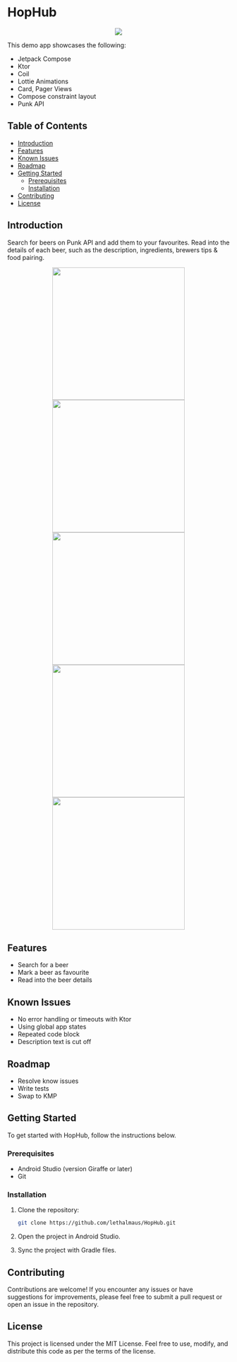 # HopHub

<p align="center">
  <img src="https://lethalmaus.github.io/HopHub/app/src/main/res/mipmap-xxxhdpi/ic_launcher.webp"><br>
</p>

This demo app showcases the following:

- Jetpack Compose
- Ktor
- Coil
- Lottie Animations
- Card, Pager Views
- Compose constraint layout
- Punk API

## Table of Contents

- [Introduction](#introduction)
- [Features](#features)
- [Known Issues](#known-issues)
- [Roadmap](#roadmap)
- [Getting Started](#getting-started)
    - [Prerequisites](#prerequisites)
    - [Installation](#installation)
- [Contributing](#contributing)
- [License](#license)

## Introduction

Search for beers on Punk API and add them to your favourites.
Read into the details of each beer, such as the description, ingredients, brewers tips & food pairing.

<p align="center">
  <img src="https://lethalmaus.github.io/HopHub/assets/Screenshot1.png" height="300">
  <img src="https://lethalmaus.github.io/HopHub/assets/Screenshot2.png" height="300">
  <img src="https://lethalmaus.github.io/HopHub/assets/Screenshot3.png" height="300">
  <img src="https://lethalmaus.github.io/HopHub/assets/Screenshot4.png" height="300">
  <img src="https://lethalmaus.github.io/HopHub/assets/Screenshot5.png" height="300">
</p>

## Features

- Search for a beer
- Mark a beer as favourite
- Read into the beer details

## Known Issues

- No error handling or timeouts with Ktor
- Using global app states
- Repeated code block
- Description text is cut off

## Roadmap

- Resolve know issues
- Write tests
- Swap to KMP

## Getting Started

To get started with HopHub, follow the instructions below.

### Prerequisites

- Android Studio (version Giraffe or later)
- Git

### Installation

1. Clone the repository:

   ```bash
   git clone https://github.com/lethalmaus/HopHub.git
   ```

2. Open the project in Android Studio.
3. Sync the project with Gradle files.

## Contributing
Contributions are welcome! If you encounter any issues or have suggestions for improvements, please feel free to submit a pull request or open an issue in the repository.

## License
This project is licensed under the MIT License. Feel free to use, modify, and distribute this code as per the terms of the license.
